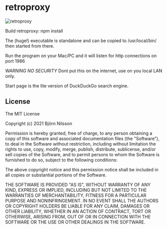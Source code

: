 # retroproxy

![retroproxy](https://raw.github.com/bni/retroproxy/master/retroproxy.png)

Build retroproxy:
npm install

The (huge!) executable is standalone and can be copied to /usr/local/bin/ then started from there.

Run the program on your Mac/PC and it will listen for http connections on port 1986

*WARNING NO SECURITY* Dont put this on the internet, use on you local LAN only.

Start page is the lite version of DuckDuckGo search engine.

## License
The MIT License

Copyright (c) 2021 Björn Nilsson

Permission is hereby granted, free of charge, to any person obtaining a copy of this software and associated documentation files (the "Software"), to deal in the Software without restriction, including without limitation the rights to use, copy, modify, merge, publish, distribute, sublicense, and/or sell copies of the Software, and to permit persons to whom the Software is furnished to do so, subject to the following conditions:

The above copyright notice and this permission notice shall be included in all copies or substantial portions of the Software.

THE SOFTWARE IS PROVIDED "AS IS", WITHOUT WARRANTY OF ANY KIND, EXPRESS OR IMPLIED, INCLUDING BUT NOT LIMITED TO THE WARRANTIES OF MERCHANTABILITY, FITNESS FOR A PARTICULAR PURPOSE AND NONINFRINGEMENT. IN NO EVENT SHALL THE AUTHORS OR COPYRIGHT HOLDERS BE LIABLE FOR ANY CLAIM, DAMAGES OR OTHER LIABILITY, WHETHER IN AN ACTION OF CONTRACT, TORT OR OTHERWISE, ARISING FROM, OUT OF OR IN CONNECTION WITH THE SOFTWARE OR THE USE OR OTHER DEALINGS IN THE SOFTWARE.
